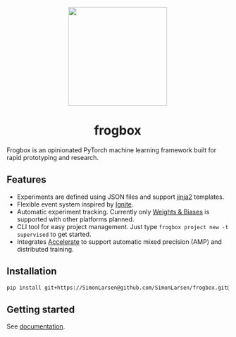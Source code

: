 <p align="center">
    <img src="https://simonlarsen.github.io/frogbox/logo.png" width="224">
</p>
<h1 align="center">
    frogbox
</h1>

Frogbox is an opinionated PyTorch machine learning framework built for rapid prototyping and research.

## Features

* Experiments are defined using JSON files and support [jinja2](https://jinja.palletsprojects.com) templates.
* Flexible event system inspired by [Ignite](https://pytorch.org/ignite).
* Automatic experiment tracking. Currently only [Weights & Biases](https://wandb.ai/) is supported with other platforms planned.
* CLI tool for easy project management. Just type `frogbox project new -t supervised` to get started.
* Integrates [Accelerate](https://huggingface.co/docs/accelerate/index) to support automatic mixed precision (AMP) and distributed training.

## Installation

```sh
pip install git+https://SimonLarsen@github.com/SimonLarsen/frogbox.git@v0.5.3
```

## Getting started

See [documentation](https://simonlarsen.github.io/frogbox).
